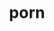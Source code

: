---
category: 4-letters
denotation: null
name: porn
reference_link: https://www.etymonline.com/word/porn
root_language: null
root_name: null
title: porn
type: free
word_sums:
- respelling: porn
  sum: 'Porn + '
---